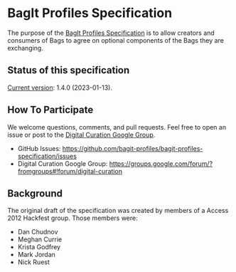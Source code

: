 # BagIt Profiles Specification

The purpose of the [BagIt Profiles Specification](https://bagit-profiles.github.io/bagit-profiles-specification) is to allow creators and consumers of Bags to agree on optional components of the Bags they are exchanging.

## Status of this specification

[Current version](https://bagit-profiles.github.io/bagit-profiles-specification/): 1.4.0 (2023-01-13).

## How To Participate

We welcome questions, comments, and pull requests. Feel free to open an issue or post to the [Digital Curation Google Group](https://groups.google.com/forum/?fromgroups#!forum/digital-curation).

- GitHub Issues: https://github.com/bagit-profiles/bagit-profiles-specification/issues
- Digital Curation Google Group: https://groups.google.com/forum/?fromgroups#!forum/digital-curation

## Background

The original draft of the specification was created by members of a Access 2012 Hackfest group. Those members were:

- Dan Chudnov
- Meghan Currie
- Krista Godfrey
- Mark Jordan
- Nick Ruest
